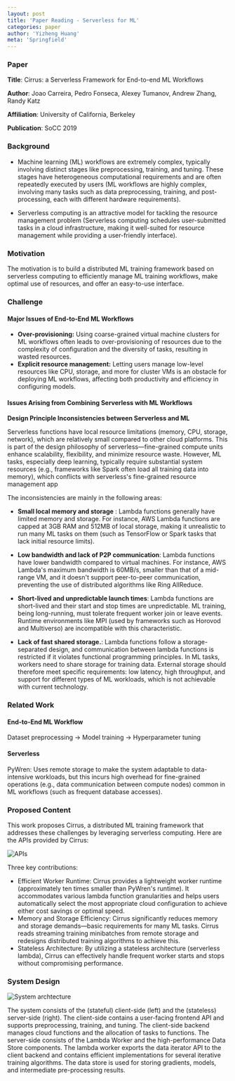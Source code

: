 ```yaml
---
layout: post
title: 'Paper Reading - Serverless for ML'
categories: paper
author: 'Yizheng Huang'
meta: 'Springfield'
---
```


### Paper

**Title**: Cirrus: a Serverless Framework for End-to-end ML Workflows

**Author**: Joao Carreira, Pedro Fonseca, Alexey Tumanov, Andrew Zhang, Randy Katz

**Affiliation**: University of California, Berkeley

**Publication**: SoCC 2019

### Background

- Machine learning (ML) workflows are extremely complex, typically involving distinct stages like preprocessing, training, and tuning. These stages have heterogeneous computational requirements and are often repeatedly executed by users (ML workflows are highly complex, involving many tasks such as data preprocessing, training, and post-processing, each with different hardware requirements).

- Serverless computing is an attractive model for tackling the resource management problem (Serverless computing schedules user-submitted tasks in a cloud infrastructure, making it well-suited for resource management while providing a user-friendly interface).

### Motivation 

The motivation is to build a distributed ML training framework based on serverless computing to efficiently manage ML training workflows, make optimal use of resources, and offer an easy-to-use interface.

### Challenge

#### Major Issues of End-to-End ML Workflows

- **Over-provisioning:** Using coarse-grained virtual machine clusters for ML workflows often leads to over-provisioning of resources due to the complexity of configuration and the diversity of tasks, resulting in wasted resources.
- **Explicit resource management:** Letting users manage low-level resources like CPU, storage, and more for cluster VMs is an obstacle for deploying ML workflows, affecting both productivity and efficiency in configuring models.

#### Issues Arising from Combining Serverless with ML Workflows

**Design Principle Inconsistencies between Serverless and ML**

Serverless functions have local resource limitations (memory, CPU, storage, network), which are relatively small compared to other cloud platforms. This is part of the design philosophy of serverless—fine-grained compute units enhance scalability, flexibility, and minimize resource waste. However, ML tasks, especially deep learning, typically require substantial system resources (e.g., frameworks like Spark often load all training data into memory), which conflicts with serverless's fine-grained resource management app

The inconsistencies are mainly in the following areas:

- **Small local memory and storage** : Lambda functions generally have limited memory and storage. For instance, AWS Lambda functions are capped at 3GB RAM and 512MB of local storage, making it unrealistic to run many ML tasks on them (such as TensorFlow or Spark tasks that lack initial resource limits).

- **Low bandwidth and lack of P2P communication**: Lambda functions have lower bandwidth compared to virtual machines. For instance, AWS Lambda's maximum bandwidth is 60MB/s, smaller than that of a mid-range VM, and it doesn't support peer-to-peer communication, preventing the use of distributed algorithms like Ring AllReduce.

- **Short-lived and unpredictable launch times**: Lambda functions are short-lived and their start and stop times are unpredictable. ML training, being long-running, must tolerate frequent worker join or leave events. Runtime environments like MPI (used by frameworks such as Horovod and Multiverso) are incompatible with this characteristic.

- **Lack of fast shared storage.**: Lambda functions follow a storage-separated design, and communication between lambda functions is restricted if it violates functional programming principles. In ML tasks, workers need to share storage for training data. External storage should therefore meet specific requirements: low latency, high throughput, and support for different types of ML workloads, which is not achievable with current technology.

### Related Work 

#### End-to-End ML Workflow 

Dataset preprocessing -> Model training -> Hyperparameter tuning

#### Serverless

PyWren: Uses remote storage to make the system adaptable to data-intensive workloads, but this incurs high overhead for fine-grained operations (e.g., data communication between compute nodes) common in ML workflows (such as frequent database accesses).

### Proposed Content

This work proposes Cirrus, a distributed ML training framework that addresses these challenges by leveraging serverless computing. Here are the APIs provided by Cirrus:

![APIs](https://s2.loli.net/2024/11/06/P98xl4WpVcXTkQF.png)

Three key contributions:

- Efficient Worker Runtime: Cirrus provides a lightweight worker runtime (approximately ten times smaller than PyWren's runtime). It accommodates various lambda function granularities and helps users automatically select the most appropriate cloud configuration to achieve either cost savings or optimal speed.
- Memory and Storage Efficiency: Cirrus significantly reduces memory and storage demands—basic requirements for many ML tasks. Cirrus reads streaming training minibatches from remote storage and redesigns distributed training algorithms to achieve this.
- Stateless Architecture: By utilizing a stateless architecture (serverless lambda), Cirrus can effectively handle frequent worker starts and stops without compromising performance.

### System Design

![System archtecture](https://s2.loli.net/2024/11/06/gcpsiUW46zuvISM.png)

The system consists of the (stateful) client-side (left) and the (stateless) server-side (right). The client-side contains a user-facing frontend API and supports preprocessing, training, and tuning. The client-side backend manages cloud functions and the allocation of tasks to functions. The server-side consists of the Lambda Worker and the high-performance Data Store components. The lambda worker exports the data iterator API to the client backend and contains efficient implementations for several iterative training algorithms. The data store is used for storing gradients, models, and intermediate pre-processing results.
